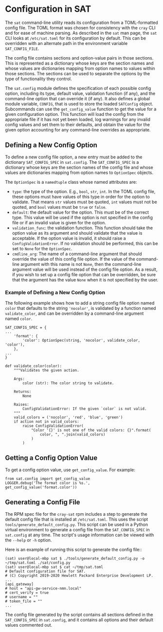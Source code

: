 # Configuration in SAT

The ``sat`` command-line utility reads its configuration from a TOML-formatted
config file. The TOML format was chosen for consistency with the ``cray`` CLI
and for ease of machine parsing. As described in the ``sat`` man page, the
``sat`` CLI looks at ``/etc/sat.toml`` for its configuration by default. This
can be overridden with an alternate path in the environment variable
``SAT_CONFIG_FILE``.

The config file contains sections and option-value pairs in those sections. This
is represented as a dictionary whose keys are the section names and whose values
are dictionaries mapping from option names to values within those sections. The
sections can be used to separate the options by the type of functionality they
control.

The ``sat.config`` module defines the specification of each possible config
option, including its type, default value, validation function (if any), and
the command-line option that can override it (if any). It also defines a global
module variable, ``CONFIG``, that is used to store the loaded ``SATConfig``
object. Subcommands can use the ``get_config_value`` function to get the value
for a given configuration option. This function will load the config from the
appropriate file if it has not yet been loaded, log warnings for any invalid
config values and set them to their defaults, and obtain the value for the given
option accounting for any command-line overrides as appropriate.

## Defining a New Config Option

To define a new config file option, a new entry must be added to the dictionary
``SAT_CONFIG_SPEC`` in ``sat.config``. The ``SAT_CONFIG_SPEC`` is a dictionary
whose keys are the section names of the config file and whose values are
dictionaries mapping from option names to ``OptionSpec`` objects.

The ``OptionSpec`` is a ``namedtuple`` class whose named attributes are:

* ``type``: the type of the option. E.g., ``bool``, ``str``, ``int``. In the
  TOML config file, these options must have values of this type in order for the
  option to validate. That means ``str`` values must be quoted, ``int`` values
  must not be quoted, and ``bool`` values must be ``true`` or ``false``.
* ``default``: the default value for the option. This must be of the correct
  type. This value will be used if the option is not specified in the config
  file or if an invalid value is given for the option.
* ``validation_func``: the validation function. This function should take the
  option value as its argument and should validate that the value is acceptable.
  If the option value is invalid, it should raise a ``ConfigValidationError``.
  If no validation should be performed, this can be set to ``None`` for the
  ``OptionSpec``.
* ``cmdline_arg``: The name of a command-line argument that should override
  the value of this config file option. If the value of the command-line
  argument with this name is not ``None``, then the command-line argument value
  will be used instead of the config file option. As a result, if you wish to
  set up a config file option that can be overridden, be sure that the argument
  has the value ``None`` when it is not specified by the user.

### Example of Defining a New Config Option

The following example shows how to add a string config file option named
``color`` that defaults to the string ``'nocolor'``, is validated by a function
named ``validate_color``, and can be overridden by a command-line argument named
``color``.

    SAT_CONFIG_SPEC = {
    ...
        'format': {
            'color': OptionSpec(string, 'nocolor', validate_color, 'color'),
        },
    ...
    }
    
    def validate_color(color):
        """Validates the given action.
    
        Args:
            color (str): The color string to validate.
    
        Returns:
            None
    
        Raises:
            ConfigValidationError: If the given `color` is not valid.
        """
        valid_colors = ('nocolor', 'red', 'blue', 'green')
        if action not in valid_colors:
            raise ConfigValidationError(
                "Color '{}' is not one of the valid colors: {}".format(
                    color, ", ".join(valid_colors)
                )
            )

## Getting a Config Option Value

To get a config option value, use ``get_config_value``. For example:

    from sat.config import get_config_value
    LOGGER.debug('The format color is %s.', get_config_value('format.color'))

## Generating a Config File

The RPM spec file for the ``cray-sat`` rpm includes a step to generate the
default config file that is installed at ``/etc/sat.toml``. This uses the script
``tools/generate_default_config.py``. This script can be used in a Python
virtual environment to generate a config file from the ``SAT_CONFIG_SPEC`` in
``sat.config`` at any time. The script's usage information can be viewed with
the ``--help`` or ``-h`` option.

Here is an example of running this script to generate the config file::

    (sat) user@local-mbp sat $ ./tools/generate_default_config.py -o ~/tmp/sat.toml ./sat/config.py
    (sat) user@local-mbp sat $ cat ~/tmp/sat.toml
    # Default configuration file for SAT.
    # (C) Copyright 2019-2020 Hewlett Packard Enterprise Development LP.
    ...
    [api_gateway]
    # host = "api-gw-service-nmn.local"
    # cert_verify = true
    # username = ""
    # token_file = ""
    ...

The config file generated by the script contains all sections defined in the
``SAT_CONFIG_SPEC`` in  ``sat.config``, and it contains all options and their
default values commented out.
